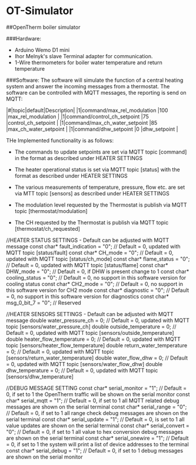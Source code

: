# OT-Simulator
##OpenTherm boiler simulator

###Hardware:
- Arduino Wemo D1 mini
- Ihor Melnyk's slave Terminal adapter for communication.
- 1-Wire thermometers for boiler water temperature and return temperature

###Software:
The software will simulate the function of a central heating system and answer the incoming messages from a thermostat. The software can be controlled with MQTT messages, the reporting is send on MQTT:


|#|topic|default|Description|
|1|command/max_rel_modulation |100 |max_rel_modulation |
|1|command/control_ch_setpoint |75 |control_ch_setpoint |
|1|command/max_ch_water_setpoint |85 |max_ch_water_setpoint |
|1|command/dhw_setpoint |0 |dhw_setpoint  |



THe 
Implemented functionality is as follows:
 - The commands to update setpoints are set via MQTT topic [command] in the format as described under HEATER SETTINGS

 - The heater operational status is set via MQTT topic [status] with the format as described under HEATER SETTINGS
 
 - The various measurements of temperature, pressure, flow etc. are set via MTT topic [sensors] as described under HEATER SETTINGS

 - The modulation level requested by the Thermostat is publish via MQTT topic [thermostat/modulation]
 - The CH requested by the Thermostat is publish via MQTT topic [thermostat/ch_requested]
 
 
 //HEATER STATUS SETTINGS - Default can be adjusted with MQTT message
const char* fault_indication = "0";         // Default = 0, updated with MQTT topic [status/fault]
const char* CH_mode = "0";                  // Default = 0, updated with MQTT topic [status/ch_mode]
const char* flame_status = "0";             // Default = 0, updated with MQTT topic [status/flame]
const char* DHW_mode = "0";                 // Default = 0, if DHW is present change to 1
const char* cooling_status = "0";           // Default = 0, no support in this software version for cooling status
const char* CH2_mode = "0";                 // Default = 0, no support in this software version for CH2 mode
const char* diagnostic = "0";               // Default = 0, no support in this software version for diagnostics
const char* msg_0_bit_7 = "0";              // Reserved



//HEATER SENSORS SETTINGS - Default can be adjusted with MQTT message
double water_pressure_ch = 0;               // Default =  0, updated with MQTT topic [sensors/water_pressure_ch]
double outside_temperature = 0;             // Default =  0, updated with MQTT topic [sensors/outside_temperature]
double heater_flow_temperature = 0;         // Default =  0, updated with MQTT topic [sensors/heater_flow_temperature]
double return_water_temperature = 0;        // Default =  0, updated with MQTT topic [sensors/return_water_temperature]
double water_flow_dhw = 0;                  // Default =  0, updated with MQTT topic [sensors/water_flow_dhw]
double dhw_temperature = 0;                 // Default =  0, updated with MQTT topic [sensors/dhw_temperature]

//DEBUG MESSAGE SETTING
const char* serial_monitor = "1";           // Default = 0, if set to 1 the OpenTherm traffic will be shown on the serial monitor
const char* serial_mqtt    = "1";           // Default = 0, if set to 1 all MQTT related debug messages are shown on the serial terminal
const char* serial_range   = "0";           // Default = 0, if set to 1 all range check debug messages are shown on the serial terminal
const char* serial_update  = "1";           // Default = 0, is set to 1 all value updates are shown on the serial terminal
const char* serial_convert = "0";           // Default = 0, if set to 1 all value to hex conversion debug messages are shown on the serial terminal
const char* serial_onewire = "1";           // Default = 0, if set to 1 the system will print a list of device addresses to the terminal
const char* serial_debug   = "1";           // Default = 0, if set to 1 debug messages are shown on the serial monitor
